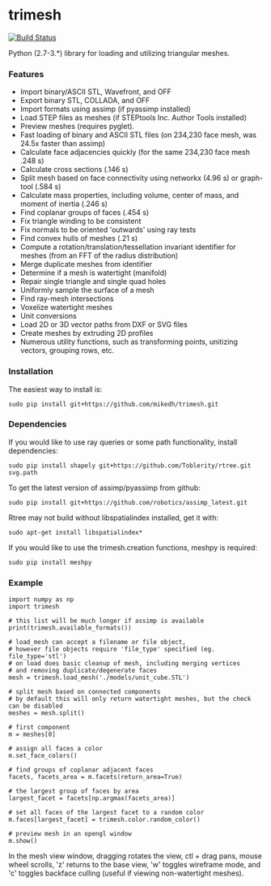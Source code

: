 trimesh
==========
[![Build Status](https://travis-ci.org/mikedh/trimesh.svg?branch=master)](https://travis-ci.org/mikedh/trimesh)

Python (2.7-3.*) library for loading and utilizing triangular meshes.

### Features
* Import binary/ASCII STL, Wavefront, and OFF
* Export binary STL, COLLADA, and OFF
* Import formats using assimp (if pyassimp installed)
* Load STEP files as meshes (if STEPtools Inc. Author Tools installed)
* Preview meshes (requires pyglet). 
* Fast loading of binary and ASCII STL files (on 234,230 face mesh, was 24.5x faster than assimp)
* Calculate face adjacencies quickly (for the same 234,230 face mesh .248 s)
* Calculate cross sections (.146 s)
* Split mesh based on face connectivity using networkx (4.96 s) or graph-tool (.584 s)
* Calculate mass properties, including volume, center of mass, and moment of inertia (.246 s)
* Find coplanar groups of faces (.454 s)
* Fix triangle winding to be consistent 
* Fix normals to be oriented 'outwards' using ray tests
* Find convex hulls of meshes (.21 s)
* Compute a rotation/translation/tessellation invariant identifier for meshes (from an FFT of the radius distribution)
* Merge duplicate meshes from identifier
* Determine if a mesh is watertight (manifold)
* Repair single triangle and single quad holes
* Uniformly sample the surface of a mesh
* Find ray-mesh intersections
* Voxelize watertight meshes
* Unit conversions
* Load 2D or 3D vector paths from DXF or SVG files
* Create meshes by extruding 2D profiles
* Numerous utility functions, such as transforming points, unitizing vectors, grouping rows, etc. 

### Installation
The easiest way to install is:

    sudo pip install git+https://github.com/mikedh/trimesh.git

### Dependencies
If you would like to use ray queries or some path functionality, install dependencies:

    sudo pip install shapely git+https://github.com/Toblerity/rtree.git svg.path 

To get the latest version of assimp/pyassimp from github:

    sudo pip install git+https://github.com/robotics/assimp_latest.git 

Rtree may not build without libspatialindex installed, get it with:

    sudo apt-get install libspatialindex* 

If you would like to use the trimesh.creation functions, meshpy is required:

    sudo pip install meshpy

### Example
    import numpy as np
    import trimesh
    
    # this list will be much longer if assimp is available
    print(trimesh.available_formats())

    # load_mesh can accept a filename or file object, 
    # however file objects require 'file_type' specified (eg. file_type='stl')
    # on load does basic cleanup of mesh, including merging vertices 
    # and removing duplicate/degenerate faces
    mesh = trimesh.load_mesh('./models/unit_cube.STL')
    
    # split mesh based on connected components
    # by default this will only return watertight meshes, but the check can be disabled
    meshes = mesh.split() 

    # first component  
    m = meshes[0]

    # assign all faces a color
    m.set_face_colors()

    # find groups of coplanar adjacent faces
    facets, facets_area = m.facets(return_area=True)

    # the largest group of faces by area    
    largest_facet = facets[np.argmax(facets_area)]

    # set all faces of the largest facet to a random color
    m.faces[largest_facet] = trimesh.color.random_color()

    # preview mesh in an opengl window
    m.show()
    

In the mesh view window, dragging rotates the view, ctl + drag pans, mouse wheel scrolls, 'z' returns to the base view, 'w' toggles wireframe mode, and 'c' toggles backface culling (useful if viewing non-watertight meshes).  